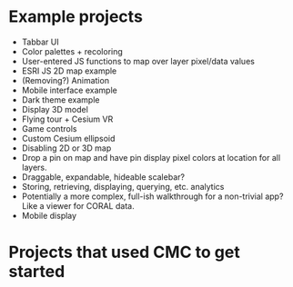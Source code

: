# Example projects

* Tabbar UI
* Color palettes + recoloring
* User-entered JS functions to map over layer pixel/data values
* ESRI JS 2D map example
* (Removing?) Animation
* Mobile interface example
* Dark theme example
* Display 3D model
* Flying tour + Cesium VR
* Game controls
* Custom Cesium ellipsoid
* Disabling 2D or 3D map
* Drop a pin on map and have pin display pixel colors at location for all layers.
* Draggable, expandable, hideable scalebar?
* Storing, retrieving, displaying, querying, etc. analytics
* Potentially a more complex, full-ish walkthrough for a non-trivial app? Like a viewer for CORAL data.
* Mobile display

# Projects that used CMC to get started